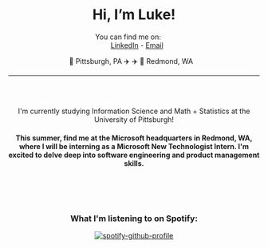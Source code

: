 
<div align="center">

# Hi, I’m Luke!

You can find me on:
  
  <br>
  
[LinkedIn](https://www.linkedin.com/in/luke-cusato/) - [Email](mailto:lukecusato1@gmail.com) 

📍 Pittsburgh, PA  ✈️  ✈️  📍 Redmond, WA
  

<hr>
<br>
  

I'm currently studying Information Science and Math + Statistics at the University of Pittsburgh!

#### This summer, find me at the Microsoft headquarters in Redmond, WA, where I will be interning as a Microsoft New Technologist Intern. I'm excited to delve deep into software engineering and product management skills.
  
  <br>
  <br>
  
### What I'm listening to on Spotify:

[![spotify-github-profile](https://spotify-github-profile.vercel.app/api/view?uid=lukecusato&cover_image=true&theme=novatorem&show_offline=false&background_color=121212&interchange=false&bar_color=53b14f&bar_color_cover=false)](https://github.com/kittinan/spotify-github-profile)
</div>
